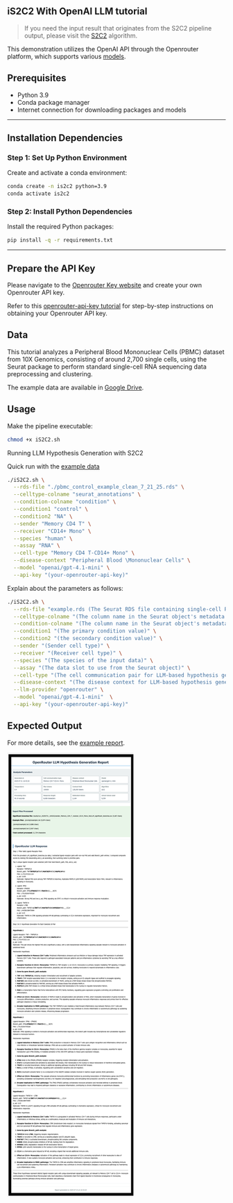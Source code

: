 ## iS2C2 With OpenAI LLM tutorial
>If you need the input result that originates from the S2C2 pipeline output, please visit the [S2C2](https://github.com/methodistsmab/S2C2) algorithm.

This demonstration utilizes the OpenAI API through the Openrouter platform, which supports various [models](https://openrouter.ai/models).

## Prerequisites
- Python 3.9
- Conda package manager
- Internet connection for downloading packages and models

---

## Installation Dependencies 
### Step 1: Set Up Python Environment
Create and activate a conda environment:

```bash
conda create -n is2c2 python=3.9
conda activate is2c2
```

### Step 2: Install Python Dependencies
Install the required Python packages:

```bash
pip install -q -r requirements.txt
```
---

## Prepare the API Key
Please navigate to the [Openrouter Key website](https://openrouter.ai/settings/keys) and create your own Openrouter API key.


Refer to this [openrouter-api-key tutorial](../get-openrouter-key.md) for step-by-step instructions on obtaining your Openrouter API key.


## Data 
This tutorial analyzes a Peripheral Blood Mononuclear Cells (PBMC) dataset from 10X Genomics, consisting of around 2,700 single cells, using the Seurat package to perform standard single-cell RNA sequencing data preprocessing and clustering.

The example data are available in [Google Drive](https://drive.google.com/file/d/1Ejcch9g5_kcj-0iJnIPnU5s9LmlGEUx8/view?usp=share_link).

## Usage
Make the pipeline executable:

```bash
chmod +x iS2C2.sh
```
Running LLM Hypothesis Generation with S2C2

Quick run with the [example data](https://drive.google.com/file/d/1Ejcch9g5_kcj-0iJnIPnU5s9LmlGEUx8/view?usp=share_link)
```bash
./iS2C2.sh \
  --rds-file "./pbmc_control_example_clean_7_21_25.rds" \
  --celltype-colname "seurat_annotations" \
  --condition-colname "condition" \
  --condition1 "control" \
  --condition2 "NA" \
  --sender "Memory CD4 T" \
  --receiver "CD14+ Mono" \
  --species "human" \
  --assay "RNA" \
  --cell-type "Memory CD4 T-CD14+ Mono" \
  --disease-context "Peripheral Blood \Mononuclear Cells" \
  --model "openai/gpt-4.1-mini" \
  --api-key "(your-openrouter-api-key)"
```

Explain about the parameters as follows: 
```bash
./iS2C2.sh \
  --rds-file "example.rds (The Seurat RDS file containing single-cell RNA sequencing data)" \
  --celltype-colname "(The column name in the Seurat object's metadata that contains the cell type annotations)" \
  --condition-colname "(The column name in the Seurat object's metadata that contains the experimental condition or phenotype labels)" \
  --condition1 "(The primary condition value)" \
  --condition2 "(the secondary condition value)" \
  --sender "(Sender cell type)" \
  --receiver "(Receiver cell type)" \
  --species "(The species of the input data)" \
  --assay "(The data slot to use from the Seurat object)" \
  --cell-type "(The cell communication pair for LLM-based hypothesis generation and analysis)" \
  --disease-context "(The disease context for LLM-based hypothesis generation to provide relevant biological context for the analysis.)" \
  --llm-provider "openrouter" \
  --model "openai/gpt-4.1-mini"  \
  --api-key "(your-openrouter-api-key)"
```

## Expected Output
For more details, see the [example report](https://mocha.houstonmethodist.org/iS2C2/openai-s2c2.html).

![example-output](../../screenshots/output/iS2C2/openrouter/ollama-s2c2.png)